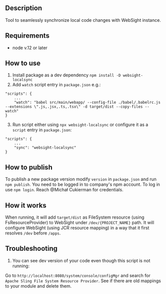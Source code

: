 ## Description

Tool to seamlessly synchronize local code changes with WebSight instance. 

## Requirements 
- node v.12 or later

## How to use
1. Install package as a dev dependency `npm install -D websight-localsync`
2. Add `watch` script entry in `package.json` e.g.:
```
"scripts": {
    ...
    "watch": "babel src/main/webapp/ --config-file ./babel/.babelrc.js --extensions \".js,.jsx,.ts,.tsx\" -d target/dist --copy-files --watch"
}
```
3. Run script either using `npx websight-localsync` or configure it as a `script` entry in `package.json`:
```
"scripts": {
    ...
    "sync": "websight-localsync"
}
```

## How to publish
To publish a new package version modify `version` in `package.json` and run `npm publish`.
You need to be logged in to company's npm account. To log in use `npm login`. Reach @Michał Cukierman for credentials.

## How it works
When running, it will add `target/dist` as FileSystem resource (using FsResourceProvider) to WebSight under `/dev/{PROJECT_NAME}` path. 
It will configure WebSight (using JCR resource mapping) in a way that it first resolves `/dev` before `/apps`.

## Troubleshooting
1. You can see dev version of your code even though this script is not running:

Go to `http://localhost:8080/system/console/configMgr` and search for `Apache Sling File System Resource Provider`. See if there are old mappings to your module and delete them.


